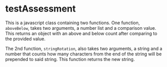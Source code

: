 # testAssessment

This is a javascript class containing two functions. One function, 
`aboveBelow`, takes two arguments, a number list and a comparison value. 
This returns an object with an above and below count after comparing to the 
provided value.

The 2nd function, `stringRotation`, also takes two arguments, a string and 
a number that counts how many characters from the end of the string will be 
prepended to said string. This function returns the new string.